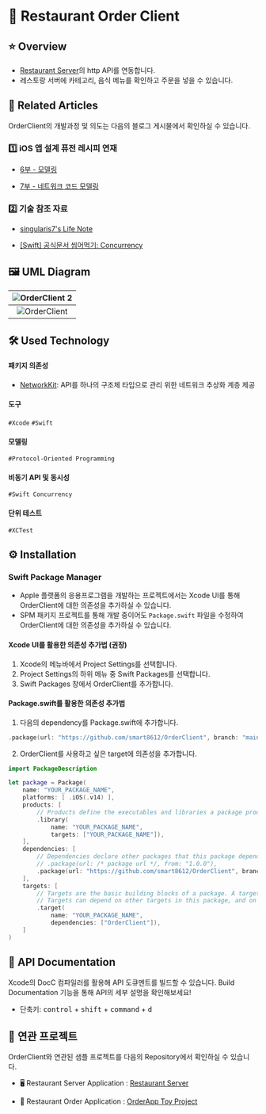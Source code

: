 # 🍔 Restaurant Order Client

## ⭐️ Overview

* [Restaurant Server](https://github.com/smart8612/Restaurant-Server)의 http API를 연동합니다.
* 레스토랑 서버에 카테고리, 음식 메뉴를 확인하고 주문을 넣을 수 있습니다.

## 📰 Related Articles

OrderClient의 개발과정 및 의도는 다음의 블로그 게시물에서 확인하실 수 있습니다.

### 1️⃣ iOS 앱 설계 퓨전 레시피 연재

* [6부 - 모델링](https://singularis7.tistory.com/92)

* [7부 - 네트워크 코드 모델링](https://singularis7.tistory.com/93)

### 2️⃣ 기술 참조 자료

* [singularis7's Life Note](https://singularis7.tistory.com)

* [[Swift] 공식문서 씹어먹기: Concurrency](https://singularis7.tistory.com/97)

## 🖼️ UML Diagram

| ![OrderClient 2](https://github.com/smart8612/OrderClient/assets/25794814/ebbeccb9-59db-44e4-8fbc-3e96ae8ecc10) |
| :----------------------------------------------------------: |
| ![OrderClient](https://github.com/smart8612/OrderClient/assets/25794814/5f4a19ba-d5d6-4c54-8d0b-84e9ad4d3009) |

## 🛠️ Used Technology

#### 패키지 의존성

* [NetworkKit](https://github.com/smart8612/NetworkKit): API를 하나의 구조체 타입으로 관리 위한 네트워크 추상화 계층 제공

#### 도구

`#Xcode` `#Swift`

#### 모델링

`#Protocol-Oriented Programming`

#### 비동기 API 및 동시성

`#Swift Concurrency`

#### 단위 테스트

`#XCTest`

## ⚙️ Installation

### Swift Package Manager

* Apple 플랫폼의 응용프로그램을 개발하는 프로젝트에서는 Xcode UI를 통해 OrderClient에 대한 의존성을 추가하실 수 있습니다.
* SPM 패키지 프로젝트를 통해 개발 중이어도 `Package.swift` 파일을 수정하여 OrderClient에 대한 의존성을 추가하실 수 있습니다.

#### Xcode UI를 활용한 의존성 추가법 (권장)

1. Xcode의 메뉴바에서 Project Settings를 선택합니다.
2. Project Settings의 하위 메뉴 중 Swift Packages를 선택합니다.
3. Swift Packages 창에서 OrderClient를 추가합니다.

#### Package.swift를 활용한 의존성 추가법

1. 다음의 dependency를 Package.swift에 추가합니다.

```swift
.package(url: "https://github.com/smart8612/OrderClient", branch: "main")
```

2. OrderClient를 사용하고 싶은 target에 의존성을 추가합니다.

```swift
import PackageDescription

let package = Package(
    name: "YOUR_PACKAGE_NAME",
    platforms: [ .iOS(.v14) ],
    products: [
        // Products define the executables and libraries a package produces, and make them visible to other packages.
        .library(
            name: "YOUR_PACKAGE_NAME",
            targets: ["YOUR_PACKAGE_NAME"]),
    ],
    dependencies: [
        // Dependencies declare other packages that this package depends on.
        // .package(url: /* package url */, from: "1.0.0"),
        .package(url: "https://github.com/smart8612/OrderClient", branch: "main")
    ],
    targets: [
        // Targets are the basic building blocks of a package. A target can define a module or a test suite.
        // Targets can depend on other targets in this package, and on products in packages this package depends on.
        .target(
            name: "YOUR_PACKAGE_NAME",
            dependencies: ["OrderClient"]),
    ]
)
```

## 📖 API Documentation

Xcode의 DocC 컴파일러를 활용해 API 도큐멘트를 빌드할 수 있습니다. Build Documentation 기능을 통해 API의 세부 설명을 확인해보세요!

* 단축키: <kbd>control</kbd> + <kbd>shift</kbd> + <kbd>command</kbd> + <kbd>d</kbd>

## 🤼 연관 프로젝트

OrderClient와 연관된 샘플 프로젝트를 다음의 Repository에서 확인하실 수 있습니다.

* 🖥️ Restaurant Server Application : [Restaurant Server](https://github.com/smart8612/Restaurant-Server)

* 📱 Restaurant Order Application : [OrderApp Toy Project](https://github.com/smart8612/OrderApp-Toy-Project)
